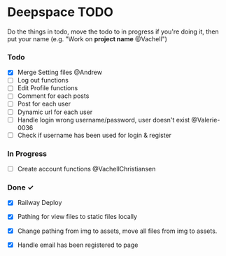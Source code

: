 # Deepspace TODO

Do the things in todo, move the todo to in progress if you're doing it, then put your name (e.g. "Work on **project name** @Vachell")

### Todo

- [x] Merge Setting files @Andrew
- [ ] Log out functions
- [ ] Edit Profile functions
- [ ] Comment for each posts
- [ ] Post for each user
- [ ] Dynamic url for each user
- [ ] Handle login wrong username/password, user doesn't exist @Valerie-0036
- [ ] Check if username has been used for login & register

### In Progress

- [ ] Create account functions @VachellChristiansen

### Done ✓

- [x] Railway Deploy
- [x] Pathing for view files to static files locally
- [x] Change pathing from img to assets, move all files from img to assets.
- [x] Handle email has been registered to page

